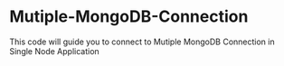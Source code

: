 # Mutiple-MongoDB-Connection
This code will guide you to connect to Mutiple MongoDB Connection in Single Node Application
